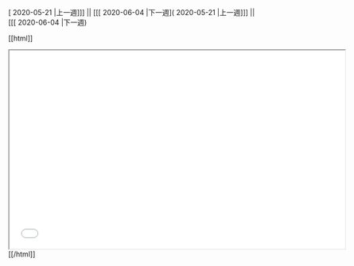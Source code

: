 [ 2020-05-21 |上一週]]] || [[[ 2020-06-04 |下一週]( 2020-05-21 |上一週]]] || [[[ 2020-06-04 |下一週)



[[html]]
<iframe src='<http://pad.hackingthursday.org>  ?showControls=true&showChat=true&showLineNumbers=true&useMonospaceFont=false' width=675 height=400></iframe>
[[/html]]
